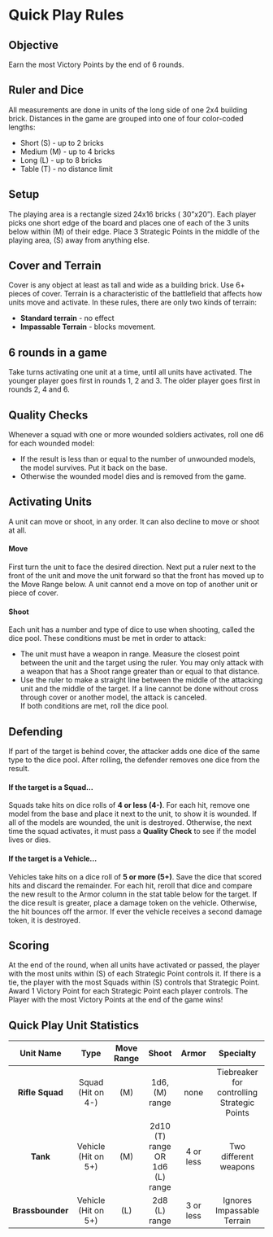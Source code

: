 # Quick Play Rules
## Objective
Earn the most Victory Points by the end of 6 rounds.
## Ruler and Dice
All measurements are done in units of the long side of one 2x4 building brick. Distances in the game are grouped into one of four color-coded lengths:
- Short <span class=short>(S)</span> - up to 2 bricks
- Medium <span class=med>(M)</span> - up to 4 bricks
- Long <span class=long>(L)</span> - up to 8 bricks
- Table <span class=table>(T)</span> - no distance limit
## Setup
The playing area is a rectangle sized 24x16 bricks ( 30”x20”). Each player picks one short edge of the board and places one of each of the 3 units below within <span class=med>(M)</span> of their edge. Place 3 Strategic Points in the middle of the playing area, <span class=short>(S)</span> away from anything else.
## Cover and Terrain
Cover is any object at least as tall and wide as a building brick. Use 6+ pieces of cover. Terrain is a characteristic of the battlefield that affects how units move and activate. In these rules, there are only two kinds of terrain:
- **Standard terrain** - no effect
- **Impassable Terrain** - blocks movement.
## 6 rounds in a game
Take turns activating one unit at a time, until all units have activated. The younger player goes first in rounds 1, 2 and 3. The older player goes first in rounds 2, 4 and 6.
## Quality Checks
Whenever a squad with one or more wounded soldiers activates, roll one d6 for each wounded model:
- If the result is less than or equal to the number of unwounded models, the model survives. Put it back on the base.
- Otherwise the wounded model dies and is removed from the game.
## Activating Units
A unit can move or shoot, in any order. It can also decline to move or shoot at all.
#### Move
First turn the unit to face the desired direction. Next put a ruler next to the front of the unit and move the unit forward so that the front has moved up to the Move Range below. A unit cannot end a move on top of another unit or piece of cover.
#### Shoot
Each unit has a number and type of dice to use when shooting, called the dice pool. These conditions must be met in order to attack:
- The unit must have a weapon in range. Measure the closest point between the unit and the target using the ruler. You may only attack with a weapon that has a
Shoot range greater than or equal to that distance.
- Use the ruler to make a straight line between the middle of the attacking unit and the middle of the target. If a line cannot be done without cross through
cover or another model, the attack is canceled.  
If both conditions are met, roll the dice pool.
## Defending
If part of the target is behind cover, the attacker adds one dice of the same type to the dice pool. After rolling, the defender removes one dice from the result.
#### If the target is a Squad…
Squads take hits on dice rolls of **4 or less (4-)**. For each hit, remove one model from the base and place it next to the unit, to show it is wounded. If all of the models are wounded, the unit is destroyed. Otherwise, the next time the squad activates, it must pass a **Quality Check** to see if the model lives or dies.
#### If the target is a Vehicle…
Vehicles take hits on a dice roll of **5 or more (5+)**. Save the dice that scored hits and discard the remainder. For each hit, reroll that dice and compare the new result to the Armor column in the stat table below for the target. If the dice result is greater, place a damage token on the vehicle. Otherwise, the hit
bounces off the armor. If ever the vehicle receives a second damage token, it is destroyed.
## Scoring
At the end of the round, when all units have activated or passed, the player with the most units within <span class=short>(S)</span> of each Strategic Point controls it. If there is a tie, the player with the most Squads within <span class=short>(S)</span> controls that Strategic Point. Award 1 Victory Point for each Strategic Point each player controls. The Player with the most Victory Points at the end of the game wins!
## Quick Play Unit Statistics
| Unit Name | Type | Move Range | Shoot | Armor | Specialty |
| :---: | :---:  |  :---: | :---: | :---:  |  :---: |
| **Rifle Squad**   | Squad (Hit on 4-) | <span class=med>(M)</span> | 1d6, <span class=med>(M)</span> range | none | Tiebreaker for controlling Strategic Points |
| **Tank**    | Vehicle (Hit on 5+) | <span class=med>(M)</span> | 2d10 <span class=table>(T)</span> range OR 1d6 <span class=long>(L)</span> range | 4 or less | Two different weapons |
| **Brassbounder** | Vehicle (Hit on 5+) | <span class=long>(L)</span> | 2d8 <span class=long>(L)</span> range | 3 or less | Ignores Impassable Terrain |
